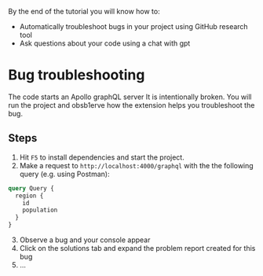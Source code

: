 By the end of the tutorial you will know how to:
- Automatically troubleshoot bugs in your project using GitHub research tool
- Ask questions about your code using a chat with gpt

# Bug troubleshooting

The code starts an Apollo graphQL server
It is intentionally broken.
You will run the project and obsb1erve how the extension helps you troubleshoot the bug.

## Steps
1. Hit `F5` to install dependencies and start the project.
2. Make a request to `http://localhost:4000/graphql` with the the following query (e.g. using Postman):

```graphql
query Query {
  region {
    id
    population
  }
}
```
3. Observe a bug and your console appear
4. Click on the solutions tab and expand the problem report created for this bug
5. ...